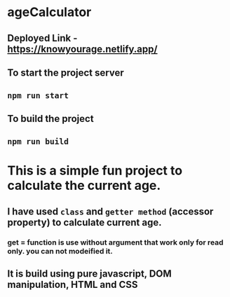 # ageCalculator
## Deployed Link - https://knowyourage.netlify.app/

## To start the project server
## **`npm run start`**

## To build the project 
## **`npm run build`**

# This is a simple fun project to calculate the current age.

## I have used `class` and `getter method` (accessor property) to  calculate current age.
### get = function is use without argument that work only for read only. you can not modeified it.
## It is build using pure javascript, DOM manipulation, HTML and CSS
